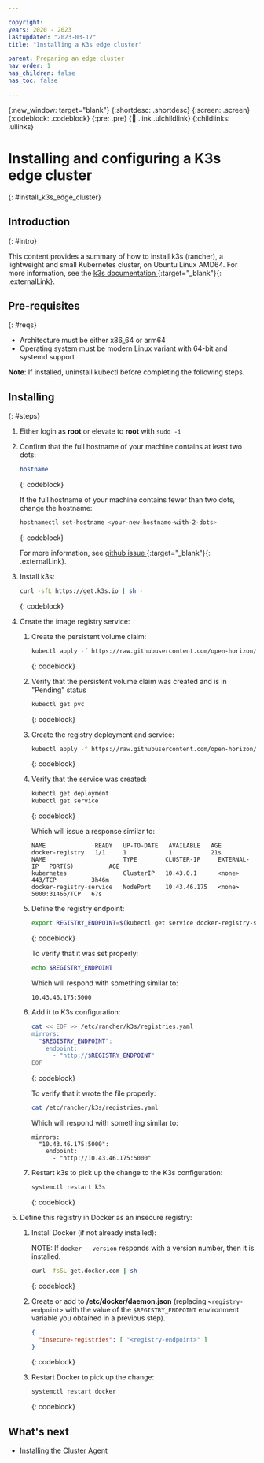 ```yaml
---

copyright:
years: 2020 - 2023
lastupdated: "2023-03-17"
title: "Installing a K3s edge cluster"

parent: Preparing an edge cluster
nav_order: 1
has_children: false
has_toc: false

---
```


{:new_window: target="blank"}
{:shortdesc: .shortdesc}
{:screen: .screen}
{:codeblock: .codeblock}
{:pre: .pre}
{:child: .link .ulchildlink}
{:childlinks: .ullinks}

# Installing and configuring a K3s edge cluster
{: #install_k3s_edge_cluster}

## Introduction
{: #intro}

This content provides a summary of how to install k3s (rancher), a lightweight and small Kubernetes cluster, on Ubuntu Linux AMD64. For more information, see the [k3s documentation ](https://rancher.com/docs/k3s/latest/en/){:target="_blank"}{: .externalLink}.

## Pre-requisites
{: #reqs}

* Architecture must be either x86_64 or arm64
* Operating system must be modern Linux variant with 64-bit and systemd support

**Note**: If installed, uninstall kubectl before completing the following steps.

## Installing
{: #steps}

1. Either login as **root** or elevate to **root** with `sudo -i`

2. Confirm that the full hostname of your machine contains at least two dots:

   ```bash
   hostname
   ```
   {: codeblock}

   If the full hostname of your machine contains fewer than two dots, change the hostname:

   ```bash
   hostnamectl set-hostname <your-new-hostname-with-2-dots>
   ```
   {: codeblock}

   For more information, see [github issue ](https://github.com/rancher/k3s/issues/53){:target="_blank"}{: .externalLink}.

3. Install k3s:

   ```bash
   curl -sfL https://get.k3s.io | sh -
   ```
   {: codeblock}

4. Create the image registry service:
   1. Create the persistent volume claim:

      ```bash
      kubectl apply -f https://raw.githubusercontent.com/open-horizon/open-horizon.github.io/master/docs/installing/k3s-persistent-claim.yaml
      ```
      {: codeblock}

   2. Verify that the persistent volume claim was created and is in "Pending" status

      ```bash
      kubectl get pvc
      ```
      {: codeblock}

   4. Create the registry deployment and service:

      ```bash
      kubectl apply -f https://raw.githubusercontent.com/open-horizon/open-horizon.github.io/master/docs/installing/k3s-registry-deployment.yaml
      ```
      {: codeblock}

   5. Verify that the service was created:

      ```bash
      kubectl get deployment
      kubectl get service
      ```
      {: codeblock}

      Which will issue a response similar to:

      ```text
      NAME              READY   UP-TO-DATE   AVAILABLE   AGE
      docker-registry   1/1     1            1           21s
      NAME                      TYPE        CLUSTER-IP     EXTERNAL-IP   PORT(S)          AGE
      kubernetes                ClusterIP   10.43.0.1      <none>        443/TCP          3h46m
      docker-registry-service   NodePort    10.43.46.175   <none>        5000:31466/TCP   67s
      ```

   6. Define the registry endpoint:

      ```bash
      export REGISTRY_ENDPOINT=$(kubectl get service docker-registry-service | grep docker-registry-service | awk '{print $3;}'):5000
      ```
      {: codeblock}

      To verify that it was set properly:

      ```bash
      echo $REGISTRY_ENDPOINT
      ```

      Which will respond with something similar to:

      ```text
      10.43.46.175:5000
      ```

   7. Add it to K3s configuration:

      ```bash
      cat << EOF >> /etc/rancher/k3s/registries.yaml
      mirrors:
        "$REGISTRY_ENDPOINT":
          endpoint:
            - "http://$REGISTRY_ENDPOINT"
      EOF

      ```
      {: codeblock}

      To verify that it wrote the file properly:

      ```bash
      cat /etc/rancher/k3s/registries.yaml
      ```

      Which will respond with something similar to:

      ```text
      mirrors:
        "10.43.46.175:5000":
          endpoint:
            - "http://10.43.46.175:5000"
      ```

   8. Restart k3s to pick up the change to the K3s configuration:

      ```bash
      systemctl restart k3s
      ```
      {: codeblock}

5. Define this registry in Docker as an insecure registry:

   1. Install Docker (if not already installed):

      NOTE: If `docker --version` responds with a version number, then it is installed.

      ```bash
      curl -fsSL get.docker.com | sh
      ```
      {: codeblock}

   2. Create or add to **/etc/docker/daemon.json** (replacing `<registry-endpoint>` with the value of the `$REGISTRY_ENDPOINT` environment variable you obtained in a previous step).

      ```json
      {
        "insecure-registries": [ "<registry-endpoint>" ]
      }
      ```
      {: codeblock}

   3. Restart Docker to pick up the change:

      ```bash
      systemctl restart docker
      ```
      {: codeblock}

## What's next

* [Installing the Cluster Agent](edge_cluster_agent.md)
